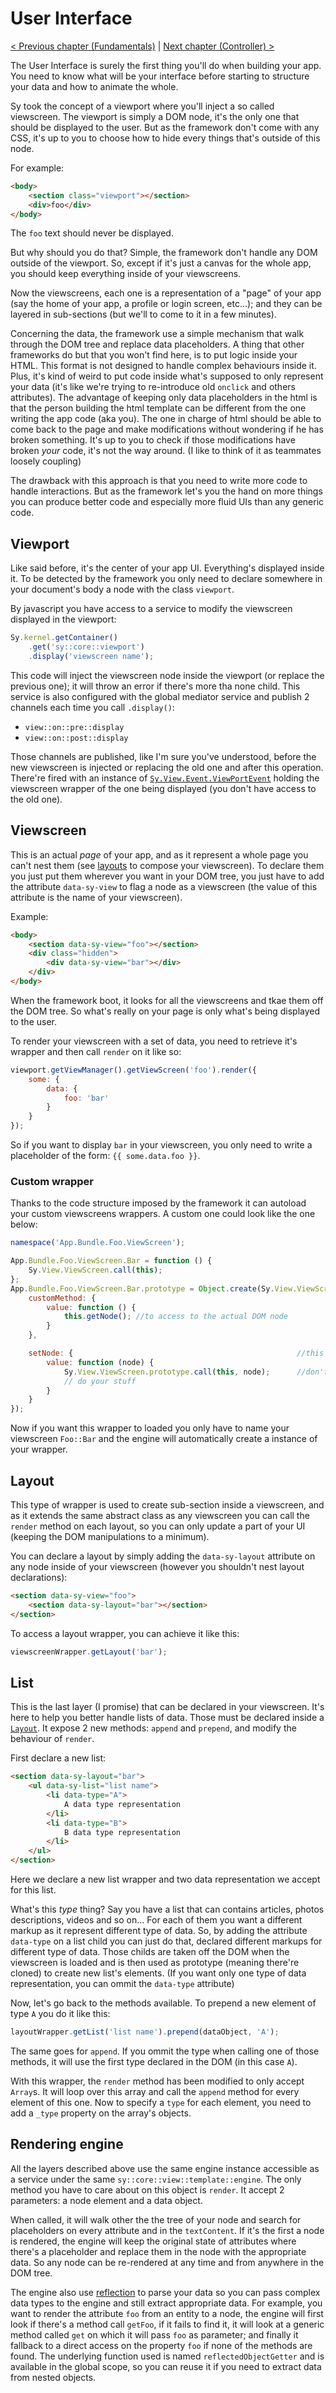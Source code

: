 # User Interface

[< Previous chapter (Fundamentals)](fundamentals.md) | [Next chapter (Controller) >](controller.md)

The User Interface is surely the first thing you'll do when building your app. You need to know what will be your interface before starting to structure your data and how to animate the whole.

Sy took the concept of a viewport where you'll inject a so called viewscreen. The viewport is simply a DOM node, it's the only one that should be displayed to the user. But as the framework don't come with any CSS, it's up to you to choose how to hide every things that's outside of this node.

For example:
```html
<body>
    <section class="viewport"></section>
    <div>foo</div>
</body>
```
The `foo` text should never be displayed.

But why should you do that? Simple, the framework don't handle any DOM outside of the viewport. So, except if it's just a canvas for the whole app, you should keep everything inside of your viewscreens.

Now the viewscreens, each one is a representation of a "page" of your app (say the home of your app, a profile or login screen, etc...); and they can be layered in sub-sections (but we'll to come to it in a few minutes).

Concerning the data, the framework use a simple mechanism that walk through the DOM tree and replace data placeholders. A thing that other frameworks do but that you won't find here, is to put logic inside your HTML. This format is not designed to handle complex behaviours inside it. Plus, it's kind of weird to put code inside what's supposed to only represent your data (it's like we're trying to re-introduce old `onclick` and others attributes).
The advantage of keeping only data placeholders in the html is that the person building the html template can be different from the one writing the app code (aka you). The one in charge of html should be able to come back to the page and make modifications without wondering if he has broken something. It's up to you to check if those modifications have broken *your* code, it's not the way around. (I like to think of it as teammates loosely coupling)

The drawback with this approach is that you need to write more code to handle interactions. But as the framework let's you the hand on more things you can produce better code and especially more fluid UIs than any generic code.

## Viewport

Like said before, it's the center of your app UI. Everything's displayed inside it. To be detected by the framework you only need to declare somewhere in your document's body a node with the class `viewport`.

By javascript you have access to a service to modify the viewscreen displayed in the viewport:
```js
Sy.kernel.getContainer()
    .get('sy::core::viewport')
    .display('viewscreen name');
```
This code will inject the viewscreen node inside the viewport (or replace the previous one); it will throw an error if there's more tha none child. This service is also configured with the global mediator service and publish 2 channels each time you call `.display()`:

* `view::on::pre::display`
* `view::on::post::display`

Those channels are published, like I'm sure you've understood, before the new viewscreen is injected or replacing the old one and after this operation. There're fired with an instance of [`Sy.View.Event.ViewPortEvent`](../../src/View/Event/ViewPortEvent.js) holding the viewscreen wrapper of the one being displayed (you don't have access to the old one).

## Viewscreen

This is an actual *page* of your app, and as it represent a whole page you can't nest them (see [layouts](#layout) to compose your viewscreen). To declare them you just put them wherever you want in your DOM tree, you just have to add the attribute `data-sy-view` to flag a node as a viewscreen (the value of this attribute is the name of your viewscreen).

Example:
```html
<body>
    <section data-sy-view="foo"></section>
    <div class="hidden">
        <div data-sy-view="bar"></div>
    </div>
</body>
```

When the framework boot, it looks for all the viewscreens and tkae them off the DOM tree. So what's really on your page is only what's being displayed to the user.

To render your viewscreen with a set of data, you need to retrieve it's wrapper and then call `render` on it like so:
```js
viewport.getViewManager().getViewScreen('foo').render({
    some: {
        data: {
            foo: 'bar'
        }
    }
});
```
So if you want to display `bar` in your viewscreen, you only need to write a placeholder of the form: `{{ some.data.foo }}`.

### Custom wrapper

Thanks to the code structure imposed by the framework it can autoload your custom viewscreens wrappers. A custom one could look like the one below:

```js
namespace('App.Bundle.Foo.ViewScreen');

App.Bundle.Foo.ViewScreen.Bar = function () {
    Sy.View.ViewScreen.call(this);
};
App.Bundle.Foo.ViewScreen.Bar.prototype = Object.create(Sy.View.ViewScreen.prototype, {
    customMethod: {
        value: function () {
            this.getNode(); //to access to the actual DOM node
        }
    },

    setNode: {                                                  //this method is used to inject the node in the wrapper, use it carefully
        value: function (node) {
            Sy.View.ViewScreen.prototype.call(this, node);      //don't forget to call the parent method, otherwise it will break some features
            // do your stuff
        }
    }
});
```
Now if you want this wrapper to loaded you only have to name your viewscreen `Foo::Bar` and the engine will automatically create a instance of your wrapper.

## Layout

This type of wrapper is used to create sub-section inside a viewscreen, and as it extends the same abstract class as any viewscreen you can call the `render` method on each layout, so you can only update a part of your UI (keeping the DOM manipulations to a minimum).

You can declare a layout by simply adding the `data-sy-layout` attribute on any node inside of your viewscreen (however you shouldn't nest layout declarations):
```html
<section data-sy-view="foo">
    <section data-sy-layout="bar"></section>
</section>
```

To access a layout wrapper, you can achieve it like this:
```js
viewscreenWrapper.getLayout('bar');
```

## List

This is the last layer (I promise) that can be declared in your viewscreen. It's here to help you better handle lists of data. Those must be declared inside a [`Layout`](#layout). It expose 2 new methods: `append` and `prepend`, and modify the behaviour of `render`.

First declare a new list:
```html
<section data-sy-layout="bar">
    <ul data-sy-list="list name">
        <li data-type="A">
            A data type representation
        </li>
        <li data-type="B">
            B data type representation
        </li>
    </ul>
</section>
```
Here we declare a new list wrapper and two data representation we accept for this list.

What's this *type* thing? Say you have a list that can contains articles, photos descriptions, videos and so on... For each of them you want a different markup as it represent different type of data. So, by adding the attribute `data-type` on a list child you can just do that, declared different markups for different type of data. Those childs are taken off the DOM when the viewscreen is loaded and is then used as prototype (meaning there're cloned) to create new list's elements.
(If you want only one type of data representation, you can ommit the `data-type` attribute)

Now, let's go back to the methods available. To prepend a new element of type `A` you do it like this:
```js
layoutWrapper.getList('list name').prepend(dataObject, 'A');
```
The same goes for `append`. If you ommit the type when calling one of those methods, it will use the first type declared in the DOM (in this case `A`).

With this wrapper, the `render` method has been modified to only accept `Array`s. It will loop over this array and call the `append` method for every element of this one. Now to specify a `type` for each element, you need to add a `_type` property on the array's objects.

## Rendering engine

All the layers described above use the same engine instance accessible as a service under the same `sy::core::view::template::engine`. The only method you have to care about on this object is `render`. It accept 2 parameters: a node element and a data object.

When called, it will walk other the the tree of your node and search for placeholders on every attribute and in the `textContent`. If it's the first a node is rendered, the engine will keep the original state of attributes where there's a placeholder and replace them in the node with the appropriate data. So any node can be re-rendered at any time and from anywhere in the DOM tree.

The engine also use [reflection](https://github.com/Baptouuuu/Reflection.js) to parse your data so you can pass complex data types to the engine and still extract appropriate data. For example, you want to render the attribute `foo` from an entity to a node, the engine will first look if there's a method call `getFoo`, if it fails to find it, it will look at a generic method called `get` on which it will pass `foo` as parameter; and finally it fallback to a direct access on the property `foo` if none of the methods are found. The underlying function used is named `reflectedObjectGetter` and is available in the global scope, so you can reuse it if you need to extract data from nested objects.